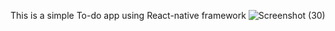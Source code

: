 This is a simple To-do app using React-native framework 
![Screenshot (30)](https://github.com/user-attachments/assets/369b1ff8-0dd2-4ff8-a2db-599107325e67)

